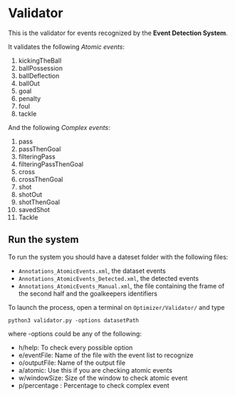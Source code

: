 # Validator
This is the validator for events recognized by the **Event Detection System**.

It validates the following *Atomic events*:

1. kickingTheBall
2. ballPossession
3. ballDeflection
4. ballOut
5. goal
6. penalty
7. foul
8. tackle

And the following *Complex events*:
1. pass
2. passThenGoal
3. filteringPass
4. filteringPassThenGoal
5. cross
6. crossThenGoal
7. shot
8. shotOut
9. shotThenGoal
10. savedShot
11. Tackle

## Run the system
To run the system you should have a dateset folder with the following files:
 - `Annotations_AtomicEvents.xml`, the dataset events
 - `Annotations_AtomicEvents_Detected.xml`, the detected events
 - `Annotations_AtomicEvents_Manual.xml`, the file containing the frame of the second half and the goalkeepers identifiers

To launch the process, open a terminal on `Optimizer/Validator/` and type

```
python3 validator.py -options datasetPath 
```

where -options could be any of the following:
 - h/help: To check every possible option
 - e/eventFile: Name of the file with the event list to recognize
 - o/outputFile: Name of the output file
 - a/atomic: Use this if you are checking atomic events
 - w/windowSize: Size of the window to check atomic event
 - p/percentage : Percentage to check complex event